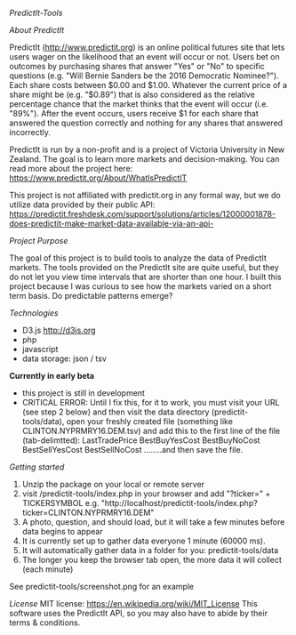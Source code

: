 *PredictIt-Tools*

*About PredictIt*

PredictIt (http://www.predictit.org) is an online political futures site that lets users wager on the likelihood that an event will occur or not. Users bet on outcomes by purchasing shares that answer "Yes" or "No" to specific questions (e.g. "Will Bernie Sanders be the 2016 Democratic Nominee?"). Each share costs between $0.00 and $1.00. Whatever the current price of a share might be (e.g. "$0.89") that is also considered as the relative percentage chance that the market thinks that the event will occur (i.e. "89%"). After the event occurs, users receive $1 for each share that answered the question correctly and nothing for any shares that answered incorrectly.

PredictIt is run by a non-profit and is a project of Victoria University in New Zealand. The goal is to learn more markets and decision-making. You can read more about the project here: https://www.predictit.org/About/WhatIsPredictIT

This project is not affiliated with predictit.org in any formal way, but we do utilize data provided by their public API: https://predictit.freshdesk.com/support/solutions/articles/12000001878-does-predictit-make-market-data-available-via-an-api-


*Project Purpose*

The goal of this project is to build tools to analyze the data of PredictIt markets. The tools provided on the PredictIt site are quite useful, but they do not let you view time intervals that are shorter than one hour. I built this project because I was curious to see how the markets varied on a short term basis.  Do predictable patterns emerge?

*Technologies*
- D3.js http://d3js.org
- php
- javascript
- data storage: json / tsv

**Currently in early beta**
- this project is still in development
- CRITICAL ERROR: Until I fix this, for it to work, you must visit your URL (see step 2 below) and then visit the data directory (predictit-tools/data), open your freshly created file (something like CLINTON.NYPRMRY16.DEM.tsv) and add this to the first line of the file (tab-delimtted):	LastTradePrice	BestBuyYesCost	BestBuyNoCost	BestSellYesCost	BestSellNoCost ........and then save the file.

*Getting started*
1. Unzip the package on your local or remote server
2. visit /predictit-tools/index.php in your browser and add "?ticker=" + TICKERSYMBOL
   e.g. "http://localhost/predictit-tools/index.php?ticker=CLINTON.NYPRMRY16.DEM"
3. A photo, question, and  should load, but it will take a few minutes before data begins to appear 
4. It is currently set up to gather data everyone 1 minute (60000 ms). 
5. It will automatically gather data in a folder for you: predictit-tools/data
6. The longer you keep the browser tab open, the more data it will collect (each minute)

See predictit-tools/screenshot.png for an example


*License*
MIT license: https://en.wikipedia.org/wiki/MIT_License
This software uses the PredictIt API, so you may also have to abide by their terms & conditions.



